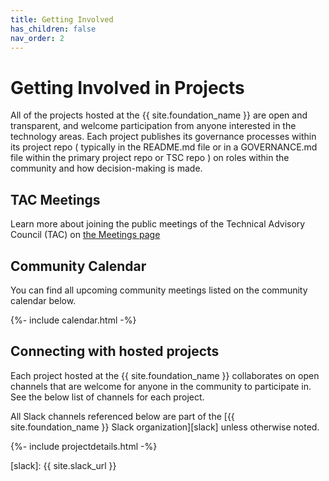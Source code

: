```yaml
---
title: Getting Involved
has_children: false
nav_order: 2
---
```


# Getting Involved in Projects

All of the projects hosted at the {{ site.foundation_name }} are open and
transparent, and welcome participation from anyone interested in the technology
areas. Each project publishes its governance processes within its project repo (
typically in the README.md file or in a GOVERNANCE.md file within the primary
project repo or TSC repo ) on roles within the community and how decision-making
is made.

## TAC Meetings

Learn more about joining the public meetings of the Technical Advisory Council
(TAC) on [the Meetings page](/meetings)

## Community Calendar

You can find all upcoming community meetings listed on the community calendar
below.

{%- include calendar.html -%}

## Connecting with hosted projects

Each project hosted at the {{ site.foundation_name }} collaborates on open channels
that are welcome for anyone in the community to participate in. See the below
list of channels for each project.

All Slack channels referenced below are part of the [{{ site.foundation_name }}
Slack organization][slack] unless otherwise noted.

{%- include projectdetails.html -%}

[slack]: {{ site.slack_url }}
